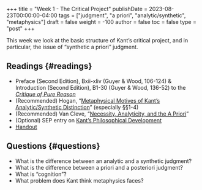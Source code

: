 +++
title = "Week 1 - The Critical Project"
publishDate = 2023-08-23T00:00:00-04:00
tags = ["judgment", "a priori", "analytic/synthetic", "metaphysics"]
draft = false
weight = -100
author = false
toc = false
type = "post"
+++

This week we look at the basic structure of Kant&rsquo;s critical project, and in
particular, the issue of &ldquo;synthetic a priori&rdquo; judgment.


## Readings {#readings}

-   Preface (Second Edition), Bxii-xliv (Guyer &amp; Wood, 106-124) &amp;
    Introduction (Second Edition), B1-30 (Guyer &amp; Wood, 136-52) to the
    _[Critique of Pure Reason](/materials/readings/kant1998-preface-and-introduction.pdf)_
-   (Recommended) Hogan, &ldquo;[Metaphysical Motives of Kant&rsquo;s Analytic/Synthetic Distinction](https://www.dropbox.com/s/k0na1riar2eyxez/hogan2013_metaphysical_motives_of_kant%2527s_analytic%25E2%2580%2593synthetic_distinction.pdf?dl=0)&rdquo;
    (especially §§1-4)
-   (Recommended) Van Cleve, &ldquo;[Necessity, Analyticity, and the A Priori](https://www.dropbox.com/s/xkwnhakotbmeuop/vancleve1999_necessity%2C_analyticity%2C_and_the_a_priori.pdf?dl=0)&rdquo;
-   (Optional) SEP entry on [Kant&rsquo;s Philosophical Development](http://plato.stanford.edu/entries/kant-development/)
-   [Handout](/materials/handouts/handout1.pdf)


## Questions {#questions}

-   What is the difference between an analytic and a synthetic judgment?
-   What is the difference between a priori and a posteriori judgment?
-   What is &ldquo;cognition&rdquo;?
-   What problem does Kant think metaphysics faces?
